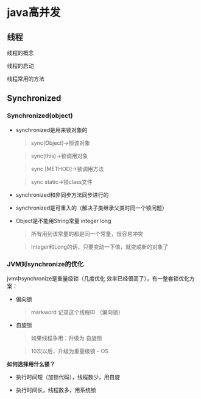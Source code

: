 # java高并发
## 线程

线程的概念

线程的启动

线程常用的方法

## Synchronized

### Synchronized(object)

- synchronized是用来锁对象的

    >sync(Object)->锁该对象
                         
    >sync(this)->锁调用对象

    >sync [METHOD]->锁调用方法
    
    >sync static->锁class文件

- synchronized和非同步方法同步进行的

- synchronized是可重入的（解决子类继承父类时同一个锁问题）

- Object是不能用String常量 integer long

    >所有用到该常量的都是同一个常量，很容易冲突
                              
    >Integer和Long的话，只要变动一下值，就变成新的对象了

### JVM对synchronize的优化

jvm中synchronize是重量级锁（几度优化 效率已经很高了），有一整套锁优化方案：

- 偏向锁

    >markword 记录这个线程ID （偏向锁）

- 自旋锁

    >如果线程争用：升级为 自旋锁 

    >10次以后，升级为重量级锁 - OS

**如何选择用什么锁？**

- 执行时间短（加锁代码），线程数少，用自旋

- 执行时间长，线程数多，用系统锁
